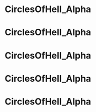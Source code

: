 # CirclesOfHell_Alpha
# CirclesOfHell_Alpha
# CirclesOfHell_Alpha
# CirclesOfHell_Alpha
# CirclesOfHell_Alpha
